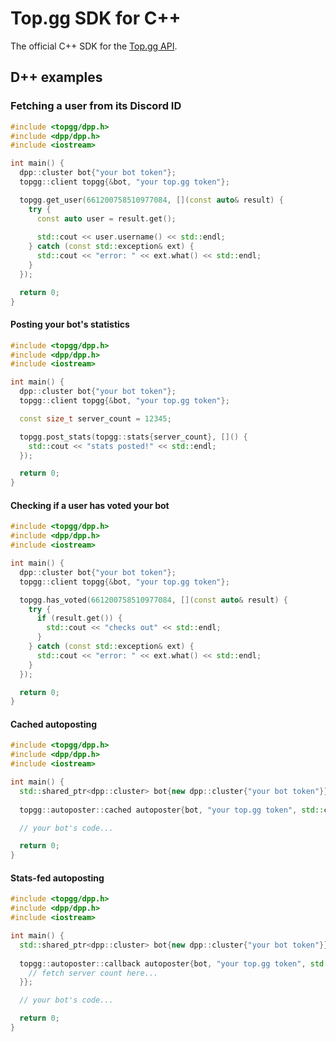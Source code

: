 # Top.gg SDK for C++

The official C++ SDK for the [Top.gg API](https://docs.top.gg).

## D++ examples

### Fetching a user from its Discord ID

```cpp
#include <topgg/dpp.h>
#include <dpp/dpp.h>
#include <iostream>

int main() {
  dpp::cluster bot{"your bot token"};
  topgg::client topgg{&bot, "your top.gg token"};

  topgg.get_user(661200758510977084, [](const auto& result) {
    try {
      const auto user = result.get();
    
      std::cout << user.username() << std::endl;
    } catch (const std::exception& ext) {
      std::cout << "error: " << ext.what() << std::endl;
    }
  });

  return 0;
}
```

#### Posting your bot's statistics

```cpp
#include <topgg/dpp.h>
#include <dpp/dpp.h>
#include <iostream>

int main() {
  dpp::cluster bot{"your bot token"};
  topgg::client topgg{&bot, "your top.gg token"};

  const size_t server_count = 12345;

  topgg.post_stats(topgg::stats{server_count}, []() {
    std::cout << "stats posted!" << std::endl;
  });

  return 0;
}
```

#### Checking if a user has voted your bot

```cpp
#include <topgg/dpp.h>
#include <dpp/dpp.h>
#include <iostream>

int main() {
  dpp::cluster bot{"your bot token"};
  topgg::client topgg{&bot, "your top.gg token"};

  topgg.has_voted(661200758510977084, [](const auto& result) {
    try {
      if (result.get()) {
        std::cout << "checks out" << std::endl;
      }
    } catch (const std::exception& ext) {
      std::cout << "error: " << ext.what() << std::endl;
    }
  });

  return 0;
}
```

#### Cached autoposting

```cpp
#include <topgg/dpp.h>
#include <dpp/dpp.h>
#include <iostream>

int main() {
  std::shared_ptr<dpp::cluster> bot{new dpp::cluster{"your bot token"}};
  
  topgg::autoposter::cached autoposter{bot, "your top.gg token", std::chrono::minutes(15)};

  // your bot's code...

  return 0;
}
```

#### Stats-fed autoposting

```cpp
#include <topgg/dpp.h>
#include <dpp/dpp.h>
#include <iostream>

int main() {
  std::shared_ptr<dpp::cluster> bot{new dpp::cluster{"your bot token"}};
  
  topgg::autoposter::callback autoposter{bot, "your top.gg token", std::chrono::minutes(15), []() -> topgg::stats {
    // fetch server count here...
  }};

  // your bot's code...

  return 0;
}
```